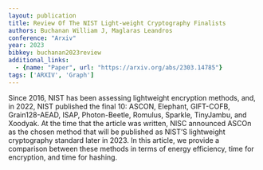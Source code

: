 ```yaml
---
layout: publication
title: Review Of The NIST Light-weight Cryptography Finalists
authors: Buchanan William J, Maglaras Leandros
conference: "Arxiv"
year: 2023
bibkey: buchanan2023review
additional_links:
  - {name: "Paper", url: "https://arxiv.org/abs/2303.14785"}
tags: ['ARXIV', 'Graph']
---
```

<p>Since 2016, NIST has been assessing lightweight encryption methods,
and, in 2022, NIST published the final 10: ASCON, Elephant, GIFT-COFB,
Grain128-AEAD, ISAP, Photon-Beetle, Romulus, Sparkle, TinyJambu, and
Xoodyak. At the time that the article was written, NISC announced ASCOn
as the chosen method that will be published as NIST’S lightweight
cryptography standard later in 2023. In this article, we provide a
comparison between these methods in terms of energy efficiency, time for
encryption, and time for hashing.</p>
